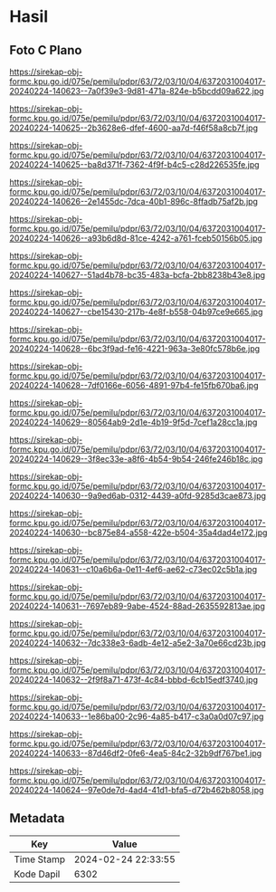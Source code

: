 # Hasil

## Foto C Plano

https://sirekap-obj-formc.kpu.go.id/075e/pemilu/pdpr/63/72/03/10/04/6372031004017-20240224-140623--7a0f39e3-9d81-471a-824e-b5bcdd09a622.jpg

https://sirekap-obj-formc.kpu.go.id/075e/pemilu/pdpr/63/72/03/10/04/6372031004017-20240224-140625--2b3628e6-dfef-4600-aa7d-f46f58a8cb7f.jpg

https://sirekap-obj-formc.kpu.go.id/075e/pemilu/pdpr/63/72/03/10/04/6372031004017-20240224-140625--ba8d371f-7362-4f9f-b4c5-c28d226535fe.jpg

https://sirekap-obj-formc.kpu.go.id/075e/pemilu/pdpr/63/72/03/10/04/6372031004017-20240224-140626--2e1455dc-7dca-40b1-896c-8ffadb75af2b.jpg

https://sirekap-obj-formc.kpu.go.id/075e/pemilu/pdpr/63/72/03/10/04/6372031004017-20240224-140626--a93b6d8d-81ce-4242-a761-fceb50156b05.jpg

https://sirekap-obj-formc.kpu.go.id/075e/pemilu/pdpr/63/72/03/10/04/6372031004017-20240224-140627--51ad4b78-bc35-483a-bcfa-2bb8238b43e8.jpg

https://sirekap-obj-formc.kpu.go.id/075e/pemilu/pdpr/63/72/03/10/04/6372031004017-20240224-140627--cbe15430-217b-4e8f-b558-04b97ce9e665.jpg

https://sirekap-obj-formc.kpu.go.id/075e/pemilu/pdpr/63/72/03/10/04/6372031004017-20240224-140628--6bc3f9ad-fe16-4221-963a-3e80fc578b6e.jpg

https://sirekap-obj-formc.kpu.go.id/075e/pemilu/pdpr/63/72/03/10/04/6372031004017-20240224-140628--7df0166e-6056-4891-97b4-fe15fb670ba6.jpg

https://sirekap-obj-formc.kpu.go.id/075e/pemilu/pdpr/63/72/03/10/04/6372031004017-20240224-140629--80564ab9-2d1e-4b19-9f5d-7cef1a28cc1a.jpg

https://sirekap-obj-formc.kpu.go.id/075e/pemilu/pdpr/63/72/03/10/04/6372031004017-20240224-140629--3f8ec33e-a8f6-4b54-9b54-246fe246b18c.jpg

https://sirekap-obj-formc.kpu.go.id/075e/pemilu/pdpr/63/72/03/10/04/6372031004017-20240224-140630--9a9ed6ab-0312-4439-a0fd-9285d3cae873.jpg

https://sirekap-obj-formc.kpu.go.id/075e/pemilu/pdpr/63/72/03/10/04/6372031004017-20240224-140630--bc875e84-a558-422e-b504-35a4dad4e172.jpg

https://sirekap-obj-formc.kpu.go.id/075e/pemilu/pdpr/63/72/03/10/04/6372031004017-20240224-140631--c10a6b6a-0e11-4ef6-ae62-c73ec02c5b1a.jpg

https://sirekap-obj-formc.kpu.go.id/075e/pemilu/pdpr/63/72/03/10/04/6372031004017-20240224-140631--7697eb89-9abe-4524-88ad-2635592813ae.jpg

https://sirekap-obj-formc.kpu.go.id/075e/pemilu/pdpr/63/72/03/10/04/6372031004017-20240224-140632--7dc338e3-6adb-4e12-a5e2-3a70e66cd23b.jpg

https://sirekap-obj-formc.kpu.go.id/075e/pemilu/pdpr/63/72/03/10/04/6372031004017-20240224-140632--2f9f8a71-473f-4c84-bbbd-6cb15edf3740.jpg

https://sirekap-obj-formc.kpu.go.id/075e/pemilu/pdpr/63/72/03/10/04/6372031004017-20240224-140633--1e86ba00-2c96-4a85-b417-c3a0a0d07c97.jpg

https://sirekap-obj-formc.kpu.go.id/075e/pemilu/pdpr/63/72/03/10/04/6372031004017-20240224-140633--87d46df2-0fe6-4ea5-84c2-32b9df767be1.jpg

https://sirekap-obj-formc.kpu.go.id/075e/pemilu/pdpr/63/72/03/10/04/6372031004017-20240224-140624--97e0de7d-4ad4-41d1-bfa5-d72b462b8058.jpg


## Metadata

| Key        | Value               |
| ---------- | ------------------- |
| Time Stamp | 2024-02-24 22:33:55 |
| Kode Dapil | 6302                |



